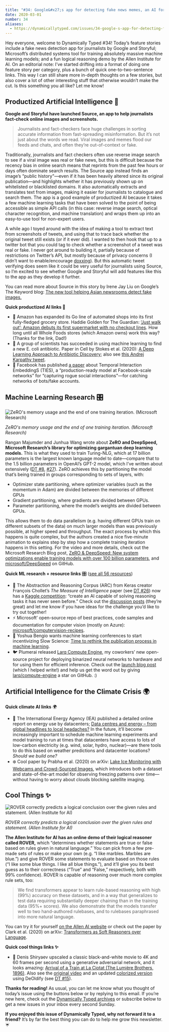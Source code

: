 ```yaml
---
title: "#34: Google&#x27;s app for detecting fake news memes, an AI for logical reasoning, and Microsoft&#x27;s library for training trillion-parameter models "
date: 2020-03-01
number: 34
aliases:
  - https://dynamicallytyped.com/issues/34-google-s-app-for-detecting-fake-news-memes-an-ai-for-logical-reasoning-and-microsoft-s-library-for-training-trillion-parameter-models-227577
---
```


Hey everyone, welcome to Dynamically Typed #34!
Today’s feature stories include a fake news detection app for journalists by Google and Storyful; Microsoft’s distributed systems tool for training absolutely massive machine learning models; and a fun logical reasoning demo by the Allen Institute for AI.
On an editorial note: I’ve started drifting into a format of doing one feature story per category, plus a bunch of quick one-to-two-sentence links.
This way I can still share more in-depth thoughts on a few stories, but also cover a lot of other interesting stuff that otherwise wouldn’t make the cut.
Is this something you all like?
Let me know!

## Productized Artificial Intelligence 🔌

**Google and Storyful have launched Source, an app to help journalists fact-check online images and screenshots.**

> Journalists and fact-checkers face huge challenges in sorting accurate information from fast-spreading misinformation.
> But it’s not just about the words we read.
> Viral images and memes flood our feeds and chats, and often they’re out-of-context or fake.

Traditionally, journalists and fact checkers often use reverse image search to see if a viral image was real or fake news, but this is difficult because the recency bias in online search means that reprints from the past few hours or days often dominate search results.
The Source app instead finds an image’s “public history"—even if it has been heavily altered since its original publication—and highlights whether it has previously shown up on whitelisted or blacklisted domains.
It also automatically extracts and translates text from images, making it easier for journalists to catalogue and search them.
The app is a good example of productized AI because it takes a few machine learning tasks that have been solved to the point of being accessible as simple API calls (in this case: reverse image search, optical character recognition, and machine translation) and wraps them up into an easy-to-use tool for non-expert users.

A while ago I toyed around with the idea of making a tool to extract text from screenshots of tweets, and using that to trace back whether the original tweet still exists (or if it ever did).
I wanted to then hook that up to a twitter bot that you could tag to check whether a screenshot of a tweet was real or fake.
I never got around to building it, partially because of restrictions on Twitter’s API, but mostly because of privacy concerns (I didn’t want to enable/encourage [doxxing](https://en.wikipedia.org/wiki/Doxing?utm_campaign=Dynamically%20Typed&utm_medium=email&utm_source=Revue%20newsletter)).
But this automatic tweet verifying does seem like it could be very useful for journalists using Source, so I’m excited to see whether Google and Storyful will add features like this to the app as they develop it further.

You can read more about Source in this story by Irene Jay Liu on Google’s The Keyword blog: [The new tool helping Asian newsrooms detect fake images.](https://www.blog.google/around-the-globe/google-asia/new-tool-helping-asian-newsrooms-detect-fake-images/?utm_campaign=Dynamically%20Typed&utm_medium=email&utm_source=Revue%20newsletter)

**Quick productized AI links 🔌**

* 🥦 Amazon has expanded its Go line of automated shops into its first fully-fledged grocery store. Haddie Golden for The Guardian: [‘Just walk out’: Amazon debuts its first supermarket with no checkout lines](https://www.theguardian.com/us-news/2020/feb/25/amazon-go-grocery-supermarket-seattle-technology?utm_campaign=Dynamically%20Typed&utm_medium=email&utm_source=Revue%20newsletter). How long until all Whole Foods stores (which Amazon owns) work this way? (Thanks for the link, Dad!)
* 🧫 A group of scientists has succeeded in using machine learning to find a new E. coli antibiotic. Paper in Cell by Stokes et al. (2020): [A Deep Learning Approach to Antibiotic Discovery](https://www.cell.com/cell/fulltext/S0092-8674\(20\)30102-1?utm_campaign=Dynamically%20Typed&utm_medium=email&utm_source=Revue%20newsletter); also see [this Andrej Karpathy tweet](https://twitter.com/karpathy/status/1231707127300812800?utm_campaign=Dynamically%20Typed&utm_medium=email&utm_source=Revue%20newsletter).
* 🤖 Facebook has published [a paper](https://arxiv.org/abs/2002.07917?utm_campaign=Dynamically%20Typed&utm_medium=email&utm_source=Revue%20newsletter) about Temporal Interaction EmbeddingS (TIES), a “production-ready model at Facebook-scale networks” for “capturing rogue social interactions"—for catching networks of bots/fake accounts.

## Machine Learning Research 🎛

![ZeRO's memory usage and the end of one training iteration. (Microsoft Research)](https://s3.amazonaws.com/revue/items/images/005/617/184/mail/49d3dfaf7836b8749203a6d37e684f88.png?1583016448)

_ZeRO's memory usage and the end of one training iteration. (Microsoft Research)_

Rangan Majumder and Junhua Wang wrote about **ZeRO and DeepSpeed, Microsoft Research’s library for optimizing gargantuan deep learning models.**
This is what they used to train Turing-NLG, which at 17 billion parameters is the largest known language model to date—compare that to the 1.5 billion parameters in OpenAI’s GPT-2 model, which I’ve written about extensively ([DT #8](https://dynamicallytyped.com/issues/8-should-openai-open-source-their-impressive-new-language-model-161119?utm_campaign=Dynamically%20Typed&utm_medium=email&utm_source=Revue%20newsletter), [#27](https://dynamicallytyped.com/issues/27-google-s-teachable-machine-2-0-openai-s-gpt-2-xl-and-capturing-solar-energy-with-ai-209719?utm_campaign=Dynamically%20Typed&utm_medium=email&utm_source=Revue%20newsletter)).
ZeRO achieves this by partitioning the model that’s being trained in groups corresponding to sets of layers, with:

* Optimizer state partitioning, where optimizer variables (such as the momentum in Adam) are divided between the memories of different GPUs
* Gradient partitioning, where gradients are divided between GPUs.
* Parameter partitioning, where the model’s weights are divided between GPUs.

This allows them to do data parallelism (e.g.
having different GPUs train on different subsets of the data) on much larger models than was previously possible, at higher speed and throughput.
The exact process by which this happens is quite complex, but the authors created a nice five-minute animation to explains step by step how a complete training iteration happens in this setting.
For the video and more details, check out the Microsoft Research Blog post, [ZeRO & DeepSpeed: New system optimizations enable training models with over 100 billion parameters](https://www.microsoft.com/en-us/research/blog/zero-deepspeed-new-system-optimizations-enable-training-models-with-over-100-billion-parameters/?utm_campaign=Dynamically%20Typed&utm_medium=email&utm_source=Revue%20newsletter), and [microsoft/DeepSpeed](https://github.com/microsoft/DeepSpeed?utm_campaign=Dynamically%20Typed&utm_medium=email&utm_source=Revue%20newsletter) on GitHub.

**Quick ML research + resource links** 🎛 ([see all 56 resources](https://www.notion.so/adab36fecaea4306880898f41dcb9cb3?utm_campaign=Dynamically%20Typed&utm_medium=email&utm_source=Revue%20newsletter&v=cb3a74562c914234ac171931dad6c2e4))

* 🧩 The Abstraction and Reasoning Corpus (ARC) from Keras creator François Chollet’s _The Measure of Intelligence_ paper (see [DT #26](https://dynamicallytyped.com/issues/26-chollet-s-measure-of-intelligence-and-bert-in-google-search-207148?utm_campaign=Dynamically%20Typed&utm_medium=email&utm_source=Revue%20newsletter)) now has a [Kaggle competition](https://www.kaggle.com/c/abstraction-and-reasoning-challenge/overview?utm_campaign=Dynamically%20Typed&utm_medium=email&utm_source=Revue%20newsletter): “create an AI capable of solving reasoning tasks it has never seen before.” Check out the [discussion posts](https://www.kaggle.com/c/abstraction-and-reasoning-challenge/discussion?utm_campaign=Dynamically%20Typed&utm_medium=email&utm_source=Revue%20newsletter) (they’re great) and let me know if you have ideas for the challenge you’d like to try out together!
* ⚡️ Microsoft’ open-source repo of best practices, code samples and documentation for computer vision (mostly on Azure): [microsoft/computervision-recipes](https://github.com/microsoft/computervision-recipes?utm_campaign=Dynamically%20Typed&utm_medium=email&utm_source=Revue%20newsletter).
* 🤔 Yoshua Bengio wants machine learning conferences to start incentivizing Slow Science: [Time to rethink the publication process in machine learning](https://yoshuabengio.org/2020/02/26/time-to-rethink-the-publication-process-in-machine-learning/?utm_campaign=Dynamically%20Typed&utm_medium=email&utm_source=Revue%20newsletter).
* 🐦 Plumerai released [Larq Compute Engine](https://docs.larq.dev/compute-engine/?utm_campaign=Dynamically%20Typed&utm_medium=email&utm_source=Revue%20newsletter), my coworkers’ new open-source project for deploying binarized neural networks to hardware and for using them for efficient inference. Check out the [launch blog post](https://blog.larq.dev/2020/02/announcing-larq-compute-engine/?utm_campaign=Dynamically%20Typed&utm_medium=email&utm_source=Revue%20newsletter) (which I helped write!) and help us get the word out by giving [larq/compute-engine](https://github.com/larq/compute-engine?utm_campaign=Dynamically%20Typed&utm_medium=email&utm_source=Revue%20newsletter) a star on GitHub. :)

## Artificial Intelligence for the Climate Crisis 🌍

**Quick climate AI links** 🌍

* 🔌 The International Energy Agency (IEA) published a detailed online report on energy use by datacenters; [Data centres and energy – from global headlines to local headaches?](https://www.iea.org/commentaries/data-centres-and-energy-from-global-headlines-to-local-headaches?utm_campaign=Dynamically%20Typed&utm_medium=email&utm_source=Revue%20newsletter) In the future, it’ll become increasingly important to schedule machine learning experiments and model training to run at times that datacenters have access to lots of low-carbon electricity (e.g. wind, solar, hydro, nuclear)—are there tools to do this based on weather predictions and datacenter locations? _Should we build one?_
* ❄️ Cool paper by Prabha et al. (2020) on arXiv: [Lake Ice Monitoring with Webcams and Crowd-Sourced Images](https://arxiv.org/abs/2002.07875?utm_campaign=Dynamically%20Typed&utm_medium=email&utm_source=Revue%20newsletter), which introduces both a dataset and state-of-the-art model for observing freezing patterns over time—without having to worry about clouds blocking satellite imaging.

## Cool Things ✨

![ROVER correctly predicts a logical conclusion over the given rules and statement. (Allen Institute for AI)](https://s3.amazonaws.com/revue/items/images/005/618/119/mail/56497bccf0831a453f1bd191f47f5143.png?1583057233)

_ROVER correctly predicts a logical conclusion over the given rules and statement. (Allen Institute for AI)_

**The Allen Institute for AI has an online demo of their logical reasoner called ROVER,** which “determines whether statements are true or false based on rules given in natural language.” You can pick from a few pre-made sets of rules or make your own (e.g.
“I like marbles.
Marbles are blue.”) and give ROVER some statements to evaluate based on those rules (“I like some blue things.
I like all blue things.”), and it’ll give you its best guess as to their correctness (“True” and “False,” respectively, both with 99% confidence).
ROVER is capable of reasoning over much more complex rule sets, too:

> We find transformers appear to learn rule-based reasoning with high (99%) accuracy on these datasets, and in a way that generalizes to test data requiring substantially deeper chaining than in the training data (95%+ scores).
> We also demonstrate that the models transfer well to two hand-authored rulebases, and to rulebases paraphrased into more natural language.

You can try it for yourself [on the Allen AI website](https://rule-reasoning.apps.allenai.org/?utm_campaign=Dynamically%20Typed&utm_medium=email&utm_source=Revue%20newsletter) or check out the paper by Clark et al.
(2020) on arXiv: [Transformers as Soft Reasoners over Language](https://arxiv.org/abs/2002.05867?utm_campaign=Dynamically%20Typed&utm_medium=email&utm_source=Revue%20newsletter).

**Quick cool things links ✨**

* 🎥 Denis Shiryaev upscaled a classic black-and-white movie to 4K and 60 frames per second using a generative adversarial network, and it looks amazing: [Arrival of a Train at La Ciotat (The Lumière Brothers, 1896)](https://www.youtube.com/watch?feature=youtu.be&utm_campaign=Dynamically%20Typed&utm_medium=email&utm_source=Revue%20newsletter&v=3RYNThid23g). Also see the [original video](https://www.youtube.com/watch?utm_campaign=Dynamically%20Typed&utm_medium=email&utm_source=Revue%20newsletter&v=MT-70ni4Ddo) and an updated [colorized version](https://www.youtube.com/watch?utm_campaign=Dynamically%20Typed&utm_medium=email&utm_source=Revue%20newsletter&v=EqbOhqXHL7E) using DeOldify (see [DT #15](https://dynamicallytyped.com/issues/15-neural-avatars-ai-on-the-edge-and-apple-s-new-create-ml-app-180967?utm_campaign=Dynamically%20Typed&utm_medium=email&utm_source=Revue%20newsletter)).

**Thanks for reading!**
As usual, you can let me know what you thought of today’s issue using the buttons below or by replying to this email.
If you’re new here, check out the [Dynamically Typed archives](https://dynamicallytyped.com/?utm_campaign=Dynamically%20Typed&utm_medium=email&utm_source=Revue%20newsletter) or subscribe below to get a new issues in your inbox every second Sunday.

**If you enjoyed this issue of Dynamically Typed, why not forward it to a friend?**
It’s by far the best thing you can do to help me grow this newsletter.
☔️
